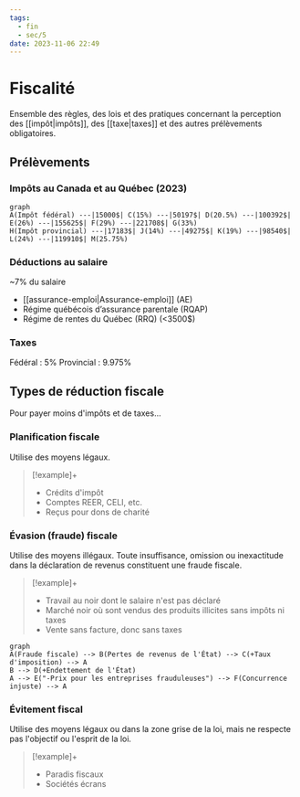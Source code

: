 ```yaml
---
tags:
  - fin
  - sec/5
date: 2023-11-06 22:49
---
```


# Fiscalité

Ensemble des règles, des lois et des pratiques concernant la perception des [[impôt|impôts]], des [[taxe|taxes]] et des autres prélèvements obligatoires.

## Prélèvements

### Impôts au Canada et au Québec (2023)

```mermaid
graph
A(Impôt fédéral) ---|15000$| C(15%) ---|50197$| D(20.5%) ---|100392$| E(26%) ---|155625$| F(29%) ---|221708$| G(33%)
H(Impôt provincial) ---|17183$| J(14%) ---|49275$| K(19%) ---|98540$| L(24%) ---|119910$| M(25.75%)
```

### Déductions au salaire

~7% du salaire

- [[assurance-emploi|Assurance-emploi]] (AE)
- Régime québécois d’assurance parentale (RQAP)
- Régime de rentes du Québec (RRQ) (<3500$)

### Taxes

Fédéral : 5%
Provincial : 9.975%

## Types de réduction fiscale

Pour payer moins d'impôts et de taxes...

### Planification fiscale

Utilise des moyens légaux.

> [!example]+
> - Crédits d'impôt
> - Comptes REER, CELI, etc.
> - Reçus pour dons de charité

### Évasion (fraude) fiscale

Utilise des moyens illégaux. Toute insuffisance, omission ou inexactitude dans la déclaration de revenus constituent une fraude fiscale.

> [!example]+
> - Travail au noir dont le salaire n'est pas déclaré
> - Marché noir où sont vendus des produits illicites sans impôts ni taxes
> - Vente sans facture, donc sans taxes

```mermaid
graph
A(Fraude fiscale) --> B(Pertes de revenus de l'État) --> C(+Taux d'imposition) --> A
B --> D(+Endettement de l'État)
A --> E("-Prix pour les entreprises frauduleuses") --> F(Concurrence injuste) --> A
```

### Évitement fiscal

Utilise des moyens légaux ou dans la zone grise de la loi, mais ne respecte pas l'objectif ou l'esprit de la loi.

> [!example]+
> - Paradis fiscaux
> - Sociétés écrans
